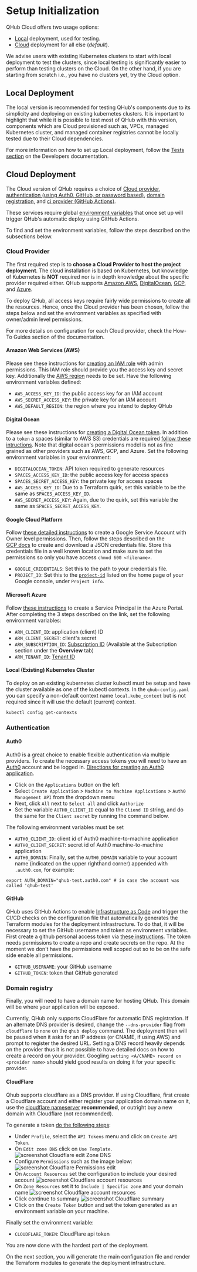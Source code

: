 # Setup Initialization

QHub Cloud offers two usage options: 
+ [Local](../06_developers_contrib_guide/04_tests#local-testing) deployment, used for testing.
+ [Cloud](#cloud-deployment) deployment for all else (_default_).

We advise users with existing Kubernetes clusters to start with local
deployment to test the clusters, since local testing is significantly
easier to perform than testing clusters on the Cloud. On the other
hand, if you are starting from scratch i.e., you have no clusters yet,
try the Cloud option.

## Local Deployment

The local version is recommended for testing QHub's components due to
its simplicity and deploying on existing kubernetes clusters. It is
important to highlight that while it is possible to test most of QHub
with this version, components which are Cloud provisioned such as,
VPCs, managed Kubernetes cluster, and managed container registries
cannot be locally tested due to their Cloud dependencies.

For more information on how to set up Local deployment, follow the
[Tests section](../06_developers_contrib_guide/04_tests#local-testing)
on the Developers documentation.

## Cloud Deployment

The Cloud version of QHub requires a choice of [Cloud
provider](#cloud-provider), [authentication (using Auth0, GitHub, or
password based)](#authentication), [domain
registration](#domain-registry), and [ci provider (GitHub Actions)]().

These services require global [environment
variables](https://linuxize.com/post/how-to-set-and-list-environment-variables-in-linux/)
that once set up will trigger QHub's automatic deploy using GitHub
Actions.

To find and set the environment variables, follow the steps described
on the subsections below.

### Cloud Provider

The first required step is to **choose a Cloud Provider to host the
project deployment**. The cloud installation is based on Kubernetes,
but knowledge of Kubernetes is **NOT** required nor is in depth
knowledge about the specific provider required either. QHub supports
[Amazon AWS](#amazon-web-services-(aws)),
[DigitalOcean](#digital-ocean), [GCP](#google-cloud-platform), and
[Azure](#microsoft-azure).

To deploy QHub, all access keys require fairly wide permissions to
create all the resources. Hence, once the Cloud provider has been
chosen, follow the steps below and set the environment variables as
specified with owner/admin level permissions.

For more details on configuration for each Cloud provider, check the
How-To Guides section of the documentation.

#### Amazon Web Services (AWS)

Please see these instructions for [creating an IAM
role](https://docs.aws.amazon.com/IAM/latest/UserGuide/id_roles_create.html)
with admin permissions. This IAM role should provide you the access
key and secret key. Additionally the [AWS
region](https://docs.aws.amazon.com/AWSEC2/latest/UserGuide/using-regions-availability-zones.html)
needs to be set. Have the following environment variables defined:

 - `AWS_ACCESS_KEY_ID`: the public access key for an IAM account
 - `AWS_SECRET_ACCESS_KEY`: the private key for an IAM account
 - `AWS_DEFAULT_REGION`: the region where you intend to deploy QHub

#### Digital Ocean

Please see these instructions for [creating a Digital Ocean
token](https://www.digitalocean.com/docs/apis-clis/api/create-personal-access-token/). In
addition to a `token` a spaces (similar to AWS S3) credentials are
required [follow these
intructions](https://www.digitalocean.com/community/tutorials/how-to-create-a-digitalocean-space-and-api-key). Note
that digital ocean's permissions model is not as fine grained as other
providers such as AWS, GCP, and Azure. Set the following environment
variables in your environment:

- `DIGITALOCEAN_TOKEN`: API token required to generate resources
- `SPACES_ACCESS_KEY_ID`: the public access key for access spaces
- `SPACES_SECRET_ACCESS_KEY`: the private key for access spaces
- `AWS_ACCESS_KEY_ID`: Due to a Terraform quirk, set this variable to be the same as `SPACES_ACCESS_KEY_ID`.
- `AWS_SECRET_ACCESS_KEY`: Again, due to the quirk, set this variable the same as `SPACES_SECRET_ACCESS_KEY`.

#### Google Cloud Platform

Follow [these detailed instructions](https://cloud.google.com/iam/docs/creating-managing-service-accounts) to create a 
Google Service Account with Owner level permissions. Then, follow the steps described on the  
[GCP docs](https://cloud.google.com/iam/docs/creating-managing-service-account-keys#iam-service-account-keys-create-console)
to create and download a JSON credentials file. Store this credentials file in a well known location and make sure to set the permissions so only you have access `chmod 600 <filename>`.

- `GOOGLE_CREDENTIALS`: Set this to the path to your credentials file.
- `PROJECT_ID`: Set this to the [`project-id`](https://cloud.google.com/resource-manager/docs/creating-managing-projects) listed on the home page of your Google console, under `Project info`.

#### Microsoft Azure

Follow [these instructions](https://registry.terraform.io/providers/hashicorp/azurerm/latest/docs/guides/service_principal_client_secret#creating-a-service-principal-in-the-azure-portal) 
to create a Service Principal in the Azure Portal. After completing the 3 steps described on the link, set the following environment variables:

 - `ARM_CLIENT_ID`: application (client) ID
 - `ARM_CLIENT_SECRET`: client's secret
 - `ARM_SUBSCRIPTION_ID`: [Subscription ID](https://docs.microsoft.com/en-us/azure/media-services/latest/how-to-set-azure-subscription?tabs=portal) (Available at the Subscription section under the **Overview** tab)
 - `ARM_TENANT_ID`: [Tenant ID](https://docs.microsoft.com/en-us/azure/active-directory/fundamentals/active-directory-how-to-find-tenant)

#### Local (Existing) Kubernetes Cluster

To deploy on an existing kubernetes cluster kubectl must be setup and
have the cluster available as one of the kubectl contexts. In the
`qhub-config.yaml` you can specify a non-default context name
`local.kube_context` but is not required since it will use the default
(current) context.

```bash
kubectl config get-contexts
```

### Authentication

#### Auth0

Auth0 is a great choice to enable flexible authentication via multiple
providers. To create the necessary access tokens you will need to have
an [Auth0](https://auth0.com/) account and be logged in. [Directions
for creating an Auth0
application](https://auth0.com/docs/applications/set-up-an-application/register-machine-to-machine-applications).

- Click on the `Applications` button on the left
- Select `Create Application` > `Machine to Machine Applications` > `Auth0 Management API` from the dropdown menu
- Next, click `All` next to `Select all` and click `Authorize`
- Set the variable `AUTH0_CLIENT_ID` equal to the `Cliend ID` string, and do the same for the `Client secret` by running the command below.

The following environment variables must be set
  
 - `AUTH0_CLIENT_ID`: client id of Auth0 machine-to-machine application
 - `AUTH0_CLIENT_SECRET`: secret id of Auth0 machine-to-machine application
 - `AUTH0_DOMAIN`: Finally, set the `AUTH0_DOMAIN` variable to your account name (indicated on the upper righthand corner) appended with `.auth0.com`, for example:

```shell
export AUTH_DOMAIN="qhub-test.auth0.com" # in case the account was called 'qhub-test'
```

#### GitHub 

QHub uses GitHub Actions to enable [Infrastructure as
Code](https://en.wikipedia.org/wiki/Infrastructure_as_code) and
trigger the CI/CD checks on the configuration file that automatically
generates the Terraform modules for the deployment infrastructure. To
do that, it will be necessary to set the GitHub username and token as
environment variables. First create a github personal access token via
[these
instructions](https://docs.github.com/en/github/authenticating-to-github/creating-a-personal-access-token). The
token needs permissions to create a repo and create secrets on the
repo. At the moment we don't have the permissions well scoped out so
to be on the safe side enable all permissions.

 - `GITHUB_USERNAME`: your GitHub username
 - `GITHUB_TOKEN`: token that GitHub generated

### Domain registry

Finally, you will need to have a domain name for hosting QHub. This
domain will be where your application will be exposed.

Currently, QHub only supports CloudFlare for automatic DNS
registration. If an alternate DNS provider is desired, change the
`--dns-provider` flag from `cloudflare` to `none` on the `qhub deploy`
command. The deployment then will be paused when it asks for an IP
address (or CNAME, if using AWS) and prompt to register the desired
URL. Setting a DNS record heavily depends on the provider thus it is
not possible to have detailed docs on how to create a record on your
provider. Googling `setting <A/CNAME> record on <provider name>`
should yield good results on doing it for your specific provider.

#### CloudFlare

Qhub supports cloudflare as a DNS provider. If using Cloudflare, first
create a Cloudflare account and either register your application
domain name on it, use the [cloudflare
nameserver](https://support.cloudflare.com/hc/en-us/articles/205195708-Changing-your-domain-nameservers-to-Cloudflare)
**recommended**, or outright buy a new domain with Cloudflare (not
recommended).

To generate a token [do the following steps](https://developers.cloudflare.com/api/tokens/create):

- Under `Profile`, select the `API Tokens` menu and click on `Create API Token`.
- On `Edit zone DNS` click on `Use Template`.
![screenshot Cloudflare edit Zone DNS](../meta_images/cloudflare_auth_1.png)
- Configure `Permissions` such as the image below:
![screenshot Cloudflare Permissions edit](../meta_images/cloudflare_permissions_2.1.1.png)
- On `Account Resources` set the configuration to include your desired account
![screenshot Cloudflare account resources](../meta_images/cloudflare_account_resources_scr.png)  
- On `Zone Resources` set it to `Include | Specific zone` and your domain name
![screenshot Cloudflare account resources](../meta_images/cloudflare_zone_resources.png)
- Click continue to summary
![screenshot Cloudflare summary](../meta_images/cloudflare_summary.png)  
- Click on the `Create Token` button and set the token generated as an environment variable on your machine.

Finally set the environment variable:

 - `CLOUDFLARE_TOKEN`: CloudFlare api token

You are now done with the hardest part of the deployment.

On the next section, you will generate the main configuration file and
render the Terraform modules to generate the deployment
infrastructure.
